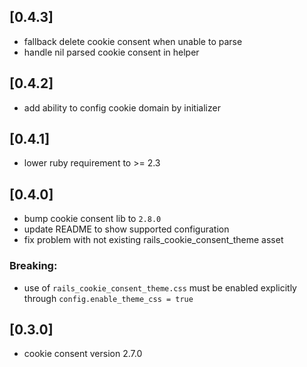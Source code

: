 ## [0.4.3]
- fallback delete cookie consent when unable to parse
- handle nil parsed cookie consent in helper

## [0.4.2]
- add ability to config cookie domain by initializer

## [0.4.1]
- lower ruby requirement to >= 2.3

## [0.4.0]

- bump cookie consent lib to `2.8.0`
- update README to show supported configuration
- fix problem with not existing rails_cookie_consent_theme asset

### Breaking:

- use of `rails_cookie_consent_theme.css` must be enabled explicitly through `config.enable_theme_css = true`

## [0.3.0]
- cookie consent version 2.7.0
